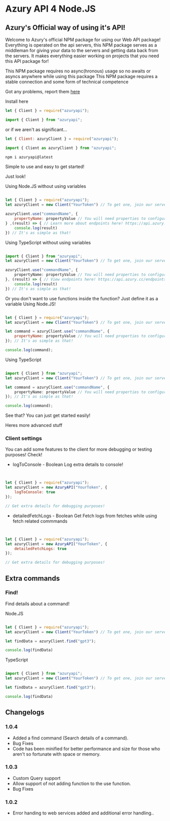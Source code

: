 # Azury API 4 Node.JS
## Azury's Official way of using it's API!


Welcome to Azury's official NPM package for using our Web API package!
Everything is operated on the api servers, this NPM package serves as a middleman for giving your data to the servers and getting data back from the servers.
It makes everything easier working on projects that you need this API package for!

This NPM package requires no async(hronous) usage so no awaits or asyncs anywhere while using this package
This NPM package requires a stable connection and some form of technical competence

Got any problems, report them [here](discord.gg/azury)


Install here

```js
let { Client } = require("azuryapi");
```

```ts
import { Client } from "azuryapi";
```

or if we aren't as significant...

```js
let { Client: azuryClient } = require("azuryapi");

```

```ts
import { Client as azuryClient } from "azuryapi";
```

```sh
npm i azuryapi@latest
```

Simple to use and easy to get started! 

Just look!

Using Node.JS without using variables
```js

let { Client } = require("azuryapi");
let azuryClient = new Client("YourToken") // To get one, join our server discord.gg/azury !!!

azuryClient.use("commandName", {
    propertyName: propertyValue // You will need properties to configurate different endpoints depending on how the command is structured.
} ,(result) => { // Learn more about endpoints here! https://api.azury.cc/endpoints
    console.log(result) 
}) // It's as simple as that!
```

Using TypeScript without using variables
```ts

import { Client } from "azuryapi";
let azuryClient = new Client("YourToken") // To get one, join our server discord.gg/azury !!!

azuryClient.use("commandName", {
    propertyName: propertyValue // You will need properties to configurate different endpoints depending on how the command is structured.
}, (result) => { // View endpoints here! https://api.azury.cc/endpoints
    console.log(result) 
}) // It's as simple as that!
```

Or you don't want to use functions inside the function? Just define it as a variable
Using Node.JS!
```js

let { Client } = require("azuryapi");
let azuryClient = new Client("YourToken") // To get one, join our server discord.gg/azury !!!

let command = azuryClient.use("commandName", {
    propertyName: propertyValue // You will need properties to configurate different endpoints depending on how the command is structured.
}); // It's as simple as that!

console.log(command);
```

Using TypeScript
```ts

import { Client } from "azuryapi";
let azuryClient = new Client("YourToken") // To get one, join our server discord.gg/azury !!!

let command = azuryClient.use("commandName", {
    propertyName: propertyValue // You will need properties to configurate different endpoints depending on how the command is structured.
}); // It's as simple as that!

console.log(command);

```

See that? You can just get started easily!


Heres more advanced stuff

### Client settings
You can add some features to the client for more debugging or testing purposes! Check!

* logToConsole - Boolean
Log extra details to console!
```js


let { Client } = require("azuryapi");
let azuryClient = new AzuryAPI("YourToken", {
    logToConsole: true
});

// Get extra details for debugging purposes!
```

* detailedFetchLogs - Boolean
Get Fetch logs from fetches while using fetch related commmands
```js


let { Client } = require("azuryapi");
let azuryClient = new AzuryAPI("YourToken", {
    detailedFetchLogs: true
});

// Get extra details for debugging purposes!
```

## Extra commands
### Find!
Find details about a command!

Node.JS
```js

let { Client } = require("azuryapi");
let azuryClient = new Client("YourToken") // To get one, join our server discord.gg/azury !!!

let findData = azuryClient.find("gpt3");

console.log(findData)
```
TypeScript
```ts

import { Client } from "azuryapi";
let azuryClient = new Client("YourToken") // To get one, join our server discord.gg/azury !!!

let findData = azuryClient.find("gpt3");

console.log(findData)
```

## Changelogs

### 1.0.4
- Added a find command (Search details of a command).
- Bug Fixes
- Code has been minified for better performance and size for those who aren't so fortunate with space or memory.
### 1.0.3
- Custom Query support
- Allow support of not adding function to the use function.
- Bug Fixes
### 1.0.2
- Error handing to web services added and additional error handling..